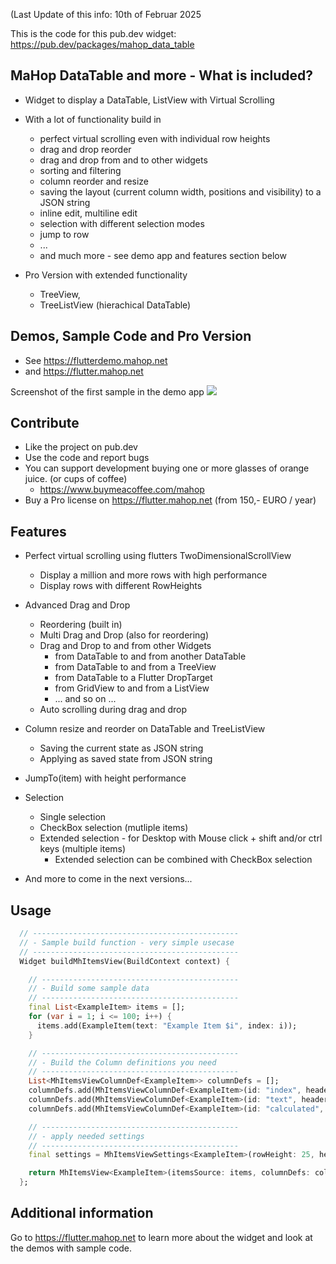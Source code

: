 <!--
This README describes the package. If you publish this package to pub.dev,
this README's contents appear on the landing page for your package.

For information about how to write a good package README, see the guide for
[writing package pages](https://dart.dev/guides/libraries/writing-package-pages).

For general information about developing packages, see the Dart guide for
[creating packages](https://dart.dev/guides/libraries/create-library-packages)
and the Flutter guide for
[developing packages and plugins](https://flutter.dev/developing-packages).
-->

(Last Update of this info:  10th of Februar 2025

This is the code for this pub.dev widget: https://pub.dev/packages/mahop_data_table



## MaHop DataTable and more - What is included?

- Widget to display a DataTable, ListView with Virtual Scrolling
- With a lot of functionality build in 
  - perfect virtual scrolling even with individual row heights
  - drag and drop reorder
  - drag and drop from and to other widgets
  - sorting and filtering
  - column reorder and resize
  - saving the layout (current column width, positions and visibility) to a JSON string
  - inline edit, multiline edit
  - selection with different selection modes
  - jump to row
  - ...
  - and much more - see demo app and features section below

- Pro Version with extended functionality
  - TreeView, 
  - TreeListView (hierachical DataTable)

## Demos, Sample Code and Pro Version
- See https://flutterdemo.mahop.net
- and https://flutter.mahop.net

Screenshot of the first sample in the demo app
<img src="https://flutter.mahop.net/files/flutter_demo_2.png" />

## Contribute

- Like the project on pub.dev
- Use the code and report bugs
- You can support development buying one or more glasses of orange juice. (or cups of coffee)
  - https://www.buymeacoffee.com/mahop
- Buy a Pro license on https://flutter.mahop.net (from 150,- EURO / year)

## Features

- Perfect virtual scrolling using flutters TwoDimensionalScrollView
  - Display a million and more rows with high performance
  - Display rows with different RowHeights 

- Advanced Drag and Drop
  - Reordering (built in)
  - Multi Drag and Drop (also for reordering)
  - Drag and Drop to and from other Widgets
    - from DataTable to and from another DataTable
    - from DataTable to and from a TreeView
    - from DataTable to a Flutter DropTarget
    - from GridView to and from a ListView
    - ... and so on ...
  - Auto scrolling during drag and drop

- Column resize and reorder on DataTable and TreeListView
  - Saving the current state as JSON string
  - Applying as saved state from JSON string

- JumpTo(item) with height performance

- Selection
  - Single selection
  - CheckBox selection (mutliple items)
  - Extended selection - for Desktop with Mouse click + shift and/or ctrl keys (multiple items)
    - Extended selection can be combined with CheckBox selection

- And more to come in the next versions...

## Usage

```dart
  // ----------------------------------------------
  // - Sample build function - very simple usecase
  // ----------------------------------------------
  Widget buildMhItemsView(BuildContext context) {

    // --------------------------------------------
    // - Build some sample data
    // --------------------------------------------
    final List<ExampleItem> items = [];
    for (var i = 1; i <= 100; i++) {
      items.add(ExampleItem(text: "Example Item $i", index: i));
    }

    // --------------------------------------------
    // - Build the Column definitions you need
    // --------------------------------------------
    List<MhItemsViewColumnDef<ExampleItem>> columnDefs = [];
    columnDefs.add(MhItemsViewColumnDef<ExampleItem>(id: "index", header: "Index", columnWidth: 50, getDisplayValue: (item) => item.index));
    columnDefs.add(MhItemsViewColumnDef<ExampleItem>(id: "text", header: "Text", columnWidth: 250, getDisplayValue: (item) => item.text));
    columnDefs.add(MhItemsViewColumnDef<ExampleItem>(id: "calculated", header: "Calculated", columnWidth: 250, getDisplayValue: (item) => item.index * item.index));

    // --------------------------------------------
    // - apply needed settings
    // --------------------------------------------
    final settings = MhItemsViewSettings<ExampleItem>(rowHeight: 25, headerHeight: 30, displayHeader: true);

    return MhItemsView<ExampleItem>(itemsSource: items, columnDefs: columnDefs, settings: settings),
  };
```

## Additional information

Go to https://flutter.mahop.net to learn more about the widget and look at the demos with sample code.

